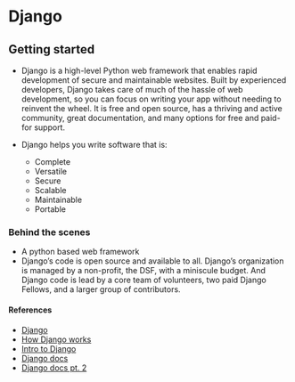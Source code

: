 # Django

## Getting started

* Django is a high-level Python web framework that enables rapid development of secure and maintainable websites. Built by experienced developers, Django takes care of much of the hassle of web development, so you can focus on writing your app without needing to reinvent the wheel. It is free and open source, has a thriving and active community, great documentation, and many options for free and paid-for support.

* Django helps you write software that is:

    * Complete
    * Versatile
    * Secure
    * Scalable
    * Maintainable
    * Portable

### Behind the scenes

* A python based web framework
* Django’s code is open source and available to all. Django’s organization is managed by a non-profit, the DSF, with a miniscule budget. And Django code is lead by a core team of volunteers, two paid Django Fellows, and a larger group of contributors.

#### References

- [Django](https://www.djangoproject.com/start/)
- [How Django works](https://wsvincent.com/how-django-works-behind-the-scenes/)
- [Intro to Django](https://developer.mozilla.org/en-US/docs/Learn/Server-side/Django/Introduction)
- [Django docs](https://docs.djangoproject.com/en/3.0/intro/tutorial01/)
- [Django docs pt. 2](https://docs.djangoproject.com/en/3.0/intro/tutorial02/)
